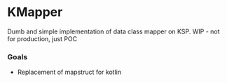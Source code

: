 KMapper
===
Dumb and simple implementation of data class mapper on KSP. WIP - not for production, just POC

### Goals

* Replacement of mapstruct for kotlin
